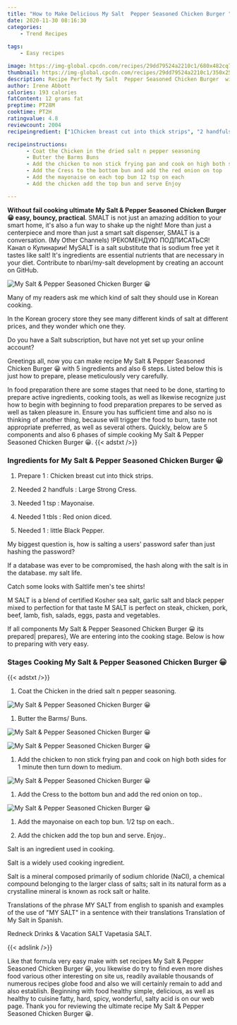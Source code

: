 ```yaml
---
title: "How to Make Delicious My Salt  Pepper Seasoned Chicken Burger "
date: 2020-11-30 08:16:30
categories:
    - Trend Recipes
    
tags:
    - Easy recipes

image: https://img-global.cpcdn.com/recipes/29dd79524a2210c1/680x482cq70/my-salt-pepper-seasoned-chicken-burger-😀-recipe-main-photo.jpg
thumbnail: https://img-global.cpcdn.com/recipes/29dd79524a2210c1/350x250cq70/my-salt-pepper-seasoned-chicken-burger-😀-recipe-main-photo.jpg
description: Recipe Perfect My Salt  Pepper Seasoned Chicken Burger  with 5 ingredients and 6 stages of easy cooking.
author: Irene Abbott
calories: 193 calories
fatContent: 12 grams fat
preptime: PT28M
cooktime: PT2H
ratingvalue: 4.8
reviewcount: 2004
recipeingredient: ["1Chicken breast cut into thick strips", "2 handfulsLarge Strong Cress", "1 tspMayonaise", "1 tblsRed onion diced", "1little Black Pepper"]

recipeinstructions: 
      - Coat the Chicken in the dried salt n pepper seasoning 
      - Butter the Barms Buns 
      - Add the chicken to non stick frying pan and cook on high both sides for 1 minute then turn down to medium 
      - Add the Cress to the bottom bun and add the red onion on top 
      - Add the mayonaise on each top bun 12 tsp on each 
      - Add the chicken add the top bun and serve Enjoy

---
```




**Without fail cooking ultimate My Salt &amp; Pepper Seasoned Chicken Burger 😀 easy, bouncy, practical**. SMALT is not just an amazing addition to your smart home, it&#39;s also a fun way to shake up the night! More than just a centerpiece and more than just a smart salt dispenser, SMALT is a conversation. (My Other Channels) !РЕКОМЕНДУЮ ПОДПИСАТЬСЯ! Канал о Кулинарии! MySALT is a salt substitute that is sodium free yet it tastes like salt! It&#39;s ingredients are essential nutrients that are necessary in your diet. Contribute to nbari/my-salt development by creating an account on GitHub.


![My Salt &amp; Pepper Seasoned Chicken Burger 😀](https://img-global.cpcdn.com/recipes/29dd79524a2210c1/680x482cq70/my-salt-pepper-seasoned-chicken-burger-😀-recipe-main-photo.jpg "My Salt &amp; Pepper Seasoned Chicken Burger 😀")



Many of my readers ask me which kind of salt they should use in Korean cooking.

In the Korean grocery store they see many different kinds of salt at different prices, and they wonder which one they.

Do you have a Salt subscription, but have not yet set up your online account?


Greetings all, now you can make recipe My Salt &amp; Pepper Seasoned Chicken Burger 😀 with 5 ingredients and also 6 steps. Listed below this is just how to prepare, please meticulously very carefully.

In food preparation there are some stages that need to be done, starting to prepare active ingredients, cooking tools, as well as likewise recognize just how to begin with beginning to food preparation prepares to be served as well as taken pleasure in. Ensure you has sufficient time and also no is thinking of another thing, because will trigger the food to burn, taste not appropriate preferred, as well as several others. Quickly, below are 5 components and also 6 phases of simple cooking My Salt &amp; Pepper Seasoned Chicken Burger 😀.
{{< adstxt />}}

### Ingredients for My Salt &amp; Pepper Seasoned Chicken Burger 😀


1. Prepare 1 : Chicken breast cut into thick strips.

1. Needed 2 handfuls : Large Strong Cress.

1. Needed 1 tsp : Mayonaise.

1. Needed 1 tbls : Red onion diced.

1. Needed 1 : little Black Pepper.


My biggest question is, how is salting a users&#39; password safer than just hashing the password?

If a database was ever to be compromised, the hash along with the salt is in the database. my salt life.

Catch some looks with Saltlife men&#39;s tee shirts!

M SALT is a blend of certified Kosher sea salt, garlic salt and black pepper mixed to perfection for that taste M SALT is perfect on steak, chicken, pork, beef, lamb, fish, salads, eggs, pasta and vegetables.


If all components My Salt &amp; Pepper Seasoned Chicken Burger 😀 its prepared| prepares}, We are entering into the cooking stage. Below is how to preparing with very easy.

### Stages Cooking My Salt &amp; Pepper Seasoned Chicken Burger 😀

{{< adstxt />}}


1. Coat the Chicken in the dried salt n pepper seasoning.



![My Salt &amp; Pepper Seasoned Chicken Burger 😀](https://img-global.cpcdn.com/steps/48ed5c7d5bf48f92/160x128cq70/my-salt-pepper-seasoned-chicken-burger-😀-recipe-step-1-photo.jpg" "My Salt &amp; Pepper Seasoned Chicken Burger 😀")



1. Butter the Barms/ Buns.



![My Salt &amp; Pepper Seasoned Chicken Burger 😀](https://img-global.cpcdn.com/steps/15f4be3fffdc0e9c/160x128cq70/my-salt-pepper-seasoned-chicken-burger-😀-recipe-step-2-photo.jpg" "My Salt &amp; Pepper Seasoned Chicken Burger 😀")

![My Salt &amp; Pepper Seasoned Chicken Burger 😀](https://img-global.cpcdn.com/steps/e7fe2c4324658608/160x128cq70/my-salt-pepper-seasoned-chicken-burger-😀-recipe-step-2-photo.jpg" "My Salt &amp; Pepper Seasoned Chicken Burger 😀")



1. Add the chicken to non stick frying pan and cook on high both sides for 1 minute then turn down to medium.



![My Salt &amp; Pepper Seasoned Chicken Burger 😀](https://img-global.cpcdn.com/steps/a8eb619f06151411/160x128cq70/my-salt-pepper-seasoned-chicken-burger-😀-recipe-step-3-photo.jpg" "My Salt &amp; Pepper Seasoned Chicken Burger 😀")



1. Add the Cress to the bottom bun and add the red onion on top..



![My Salt &amp; Pepper Seasoned Chicken Burger 😀](https://img-global.cpcdn.com/steps/2972d045bc425737/160x128cq70/my-salt-pepper-seasoned-chicken-burger-😀-recipe-step-4-photo.jpg" "My Salt &amp; Pepper Seasoned Chicken Burger 😀")



1. Add the mayonaise on each top bun. 1/2 tsp on each..



1. Add the chicken add the top bun and serve. Enjoy..




Salt is an ingredient used in cooking.

Salt is a widely used cooking ingredient.

Salt is a mineral composed primarily of sodium chloride (NaCl), a chemical compound belonging to the larger class of salts; salt in its natural form as a crystalline mineral is known as rock salt or halite.

Translations of the phrase MY SALT from english to spanish and examples of the use of &#34;MY SALT&#34; in a sentence with their translations Translation of My Salt in Spanish.

Redneck Drinks &amp; Vacation SALT Vapetasia SALT.


{{< adslink />}}

Like that formula very easy make with set recipes My Salt &amp; Pepper Seasoned Chicken Burger 😀, you likewise do try to find even more dishes food various other interesting on site us, readily available thousands of numerous recipes globe food and also we will certainly remain to add and also establish. Beginning with food healthy simple, delicious, as well as healthy to cuisine fatty, hard, spicy, wonderful, salty acid is on our web page. Thank you for reviewing the ultimate recipe My Salt &amp; Pepper Seasoned Chicken Burger 😀.
